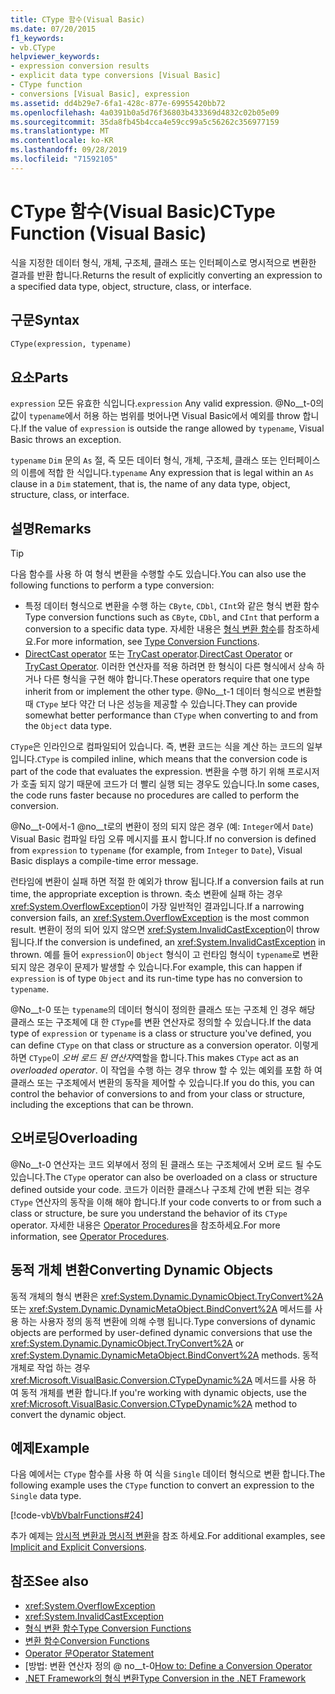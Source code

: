 ```yaml
---
title: CType 함수(Visual Basic)
ms.date: 07/20/2015
f1_keywords:
- vb.CType
helpviewer_keywords:
- expression conversion results
- explicit data type conversions [Visual Basic]
- CType function
- conversions [Visual Basic], expression
ms.assetid: dd4b29e7-6fa1-428c-877e-69955420bb72
ms.openlocfilehash: 4a0391b0a5d76f36803b433369d4832c02b05e09
ms.sourcegitcommit: 35da8fb45b4cca4e59cc99a5c56262c356977159
ms.translationtype: MT
ms.contentlocale: ko-KR
ms.lasthandoff: 09/28/2019
ms.locfileid: "71592105"
---
```

# <a name="ctype-function-visual-basic"></a><span data-ttu-id="42ca8-102">CType 함수(Visual Basic)</span><span class="sxs-lookup"><span data-stu-id="42ca8-102">CType Function (Visual Basic)</span></span>

<span data-ttu-id="42ca8-103">식을 지정한 데이터 형식, 개체, 구조체, 클래스 또는 인터페이스로 명시적으로 변환한 결과를 반환 합니다.</span><span class="sxs-lookup"><span data-stu-id="42ca8-103">Returns the result of explicitly converting an expression to a specified data type, object, structure, class, or interface.</span></span>

## <a name="syntax"></a><span data-ttu-id="42ca8-104">구문</span><span class="sxs-lookup"><span data-stu-id="42ca8-104">Syntax</span></span>

```vb
CType(expression, typename)
```

## <a name="parts"></a><span data-ttu-id="42ca8-105">요소</span><span class="sxs-lookup"><span data-stu-id="42ca8-105">Parts</span></span>

<span data-ttu-id="42ca8-106">`expression` 모든 유효한 식입니다.</span><span class="sxs-lookup"><span data-stu-id="42ca8-106">`expression` Any valid expression.</span></span> <span data-ttu-id="42ca8-107">@No__t-0의 값이 `typename`에서 허용 하는 범위를 벗어나면 Visual Basic에서 예외를 throw 합니다.</span><span class="sxs-lookup"><span data-stu-id="42ca8-107">If the value of `expression` is outside the range allowed by `typename`, Visual Basic throws an exception.</span></span>

<span data-ttu-id="42ca8-108">`typename` `Dim` 문의 `As` 절, 즉 모든 데이터 형식, 개체, 구조체, 클래스 또는 인터페이스의 이름에 적합 한 식입니다.</span><span class="sxs-lookup"><span data-stu-id="42ca8-108">`typename` Any expression that is legal within an `As` clause in a `Dim` statement, that is, the name of any data type, object, structure, class, or interface.</span></span>

## <a name="remarks"></a><span data-ttu-id="42ca8-109">설명</span><span class="sxs-lookup"><span data-stu-id="42ca8-109">Remarks</span></span>

> [!TIP]
> <span data-ttu-id="42ca8-110">다음 함수를 사용 하 여 형식 변환을 수행할 수도 있습니다.</span><span class="sxs-lookup"><span data-stu-id="42ca8-110">You can also use the following functions to perform a type conversion:</span></span>
>
> - <span data-ttu-id="42ca8-111">특정 데이터 형식으로 변환을 수행 하는 `CByte`, `CDbl`, `CInt`와 같은 형식 변환 함수</span><span class="sxs-lookup"><span data-stu-id="42ca8-111">Type conversion functions such as `CByte`, `CDbl`, and `CInt` that perform a conversion to a specific data type.</span></span> <span data-ttu-id="42ca8-112">자세한 내용은 [형식 변환 함수](../../../visual-basic/language-reference/functions/type-conversion-functions.md)를 참조하세요.</span><span class="sxs-lookup"><span data-stu-id="42ca8-112">For more information, see [Type Conversion Functions](../../../visual-basic/language-reference/functions/type-conversion-functions.md).</span></span>
> - <span data-ttu-id="42ca8-113">[DirectCast operator](../../../visual-basic/language-reference/operators/directcast-operator.md) 또는 [TryCast operator](../../../visual-basic/language-reference/operators/trycast-operator.md).</span><span class="sxs-lookup"><span data-stu-id="42ca8-113">[DirectCast Operator](../../../visual-basic/language-reference/operators/directcast-operator.md) or [TryCast Operator](../../../visual-basic/language-reference/operators/trycast-operator.md).</span></span> <span data-ttu-id="42ca8-114">이러한 연산자를 적용 하려면 한 형식이 다른 형식에서 상속 하거나 다른 형식을 구현 해야 합니다.</span><span class="sxs-lookup"><span data-stu-id="42ca8-114">These operators require that one type inherit from or implement the other type.</span></span> <span data-ttu-id="42ca8-115">@No__t-1 데이터 형식으로 변환할 때 `CType` 보다 약간 더 나은 성능을 제공할 수 있습니다.</span><span class="sxs-lookup"><span data-stu-id="42ca8-115">They can provide somewhat better performance than `CType` when converting to and from the `Object` data type.</span></span>

<span data-ttu-id="42ca8-116">`CType`은 인라인으로 컴파일되어 있습니다. 즉, 변환 코드는 식을 계산 하는 코드의 일부입니다.</span><span class="sxs-lookup"><span data-stu-id="42ca8-116">`CType` is compiled inline, which means that the conversion code is part of the code that evaluates the expression.</span></span> <span data-ttu-id="42ca8-117">변환을 수행 하기 위해 프로시저가 호출 되지 않기 때문에 코드가 더 빨리 실행 되는 경우도 있습니다.</span><span class="sxs-lookup"><span data-stu-id="42ca8-117">In some cases, the code runs faster because no procedures are called to perform the conversion.</span></span>

<span data-ttu-id="42ca8-118">@No__t-0에서-1 @no__t로의 변환이 정의 되지 않은 경우 (예: `Integer`에서 `Date`) Visual Basic 컴파일 타임 오류 메시지를 표시 합니다.</span><span class="sxs-lookup"><span data-stu-id="42ca8-118">If no conversion is defined from `expression` to `typename` (for example, from `Integer` to `Date`), Visual Basic displays a compile-time error message.</span></span>

<span data-ttu-id="42ca8-119">런타임에 변환이 실패 하면 적절 한 예외가 throw 됩니다.</span><span class="sxs-lookup"><span data-stu-id="42ca8-119">If a conversion fails at run time, the appropriate exception is thrown.</span></span> <span data-ttu-id="42ca8-120">축소 변환에 실패 하는 경우 <xref:System.OverflowException>이 가장 일반적인 결과입니다.</span><span class="sxs-lookup"><span data-stu-id="42ca8-120">If a narrowing conversion fails, an <xref:System.OverflowException> is the most common result.</span></span> <span data-ttu-id="42ca8-121">변환이 정의 되어 있지 않으면 <xref:System.InvalidCastException>이 throw 됩니다.</span><span class="sxs-lookup"><span data-stu-id="42ca8-121">If the conversion is undefined, an <xref:System.InvalidCastException> in thrown.</span></span> <span data-ttu-id="42ca8-122">예를 들어 `expression`이 `Object` 형식이 고 런타임 형식이 `typename`로 변환 되지 않은 경우이 문제가 발생할 수 있습니다.</span><span class="sxs-lookup"><span data-stu-id="42ca8-122">For example, this can happen  if `expression` is of type `Object` and its run-time type has no conversion to `typename`.</span></span>

<span data-ttu-id="42ca8-123">@No__t-0 또는 `typename`의 데이터 형식이 정의한 클래스 또는 구조체 인 경우 해당 클래스 또는 구조체에 대 한 `CType`를 변환 연산자로 정의할 수 있습니다.</span><span class="sxs-lookup"><span data-stu-id="42ca8-123">If the data type of `expression` or `typename` is a class or structure you've defined, you can define `CType` on that class or structure as a conversion operator.</span></span> <span data-ttu-id="42ca8-124">이렇게 하면 `CType`이 *오버 로드 된 연산자*역할을 합니다.</span><span class="sxs-lookup"><span data-stu-id="42ca8-124">This makes `CType` act as an *overloaded operator*.</span></span> <span data-ttu-id="42ca8-125">이 작업을 수행 하는 경우 throw 할 수 있는 예외를 포함 하 여 클래스 또는 구조체에서 변환의 동작을 제어할 수 있습니다.</span><span class="sxs-lookup"><span data-stu-id="42ca8-125">If you do this, you can control the behavior of conversions to and from your class or structure, including the exceptions that can be thrown.</span></span>

## <a name="overloading"></a><span data-ttu-id="42ca8-126">오버로딩</span><span class="sxs-lookup"><span data-stu-id="42ca8-126">Overloading</span></span>

<span data-ttu-id="42ca8-127">@No__t-0 연산자는 코드 외부에서 정의 된 클래스 또는 구조체에서 오버 로드 될 수도 있습니다.</span><span class="sxs-lookup"><span data-stu-id="42ca8-127">The `CType` operator can also be overloaded on a class or structure defined outside your code.</span></span> <span data-ttu-id="42ca8-128">코드가 이러한 클래스나 구조체 간에 변환 되는 경우 `CType` 연산자의 동작을 이해 해야 합니다.</span><span class="sxs-lookup"><span data-stu-id="42ca8-128">If your code converts to or from such a class or structure, be sure you understand the behavior of its `CType` operator.</span></span> <span data-ttu-id="42ca8-129">자세한 내용은 [Operator Procedures](../../../visual-basic/programming-guide/language-features/procedures/operator-procedures.md)을 참조하세요.</span><span class="sxs-lookup"><span data-stu-id="42ca8-129">For more information, see [Operator Procedures](../../../visual-basic/programming-guide/language-features/procedures/operator-procedures.md).</span></span>

## <a name="converting-dynamic-objects"></a><span data-ttu-id="42ca8-130">동적 개체 변환</span><span class="sxs-lookup"><span data-stu-id="42ca8-130">Converting Dynamic Objects</span></span>

<span data-ttu-id="42ca8-131">동적 개체의 형식 변환은 <xref:System.Dynamic.DynamicObject.TryConvert%2A> 또는 <xref:System.Dynamic.DynamicMetaObject.BindConvert%2A> 메서드를 사용 하는 사용자 정의 동적 변환에 의해 수행 됩니다.</span><span class="sxs-lookup"><span data-stu-id="42ca8-131">Type conversions of dynamic objects are performed by user-defined dynamic conversions that use the <xref:System.Dynamic.DynamicObject.TryConvert%2A> or <xref:System.Dynamic.DynamicMetaObject.BindConvert%2A> methods.</span></span> <span data-ttu-id="42ca8-132">동적 개체로 작업 하는 경우 <xref:Microsoft.VisualBasic.Conversion.CTypeDynamic%2A> 메서드를 사용 하 여 동적 개체를 변환 합니다.</span><span class="sxs-lookup"><span data-stu-id="42ca8-132">If you're working with dynamic objects, use the <xref:Microsoft.VisualBasic.Conversion.CTypeDynamic%2A> method to convert the dynamic object.</span></span>

## <a name="example"></a><span data-ttu-id="42ca8-133">예제</span><span class="sxs-lookup"><span data-stu-id="42ca8-133">Example</span></span>

<span data-ttu-id="42ca8-134">다음 예에서는 `CType` 함수를 사용 하 여 식을 `Single` 데이터 형식으로 변환 합니다.</span><span class="sxs-lookup"><span data-stu-id="42ca8-134">The following example uses the `CType` function to convert an expression to the `Single` data type.</span></span>

[!code-vb[VbVbalrFunctions#24](~/samples/snippets/visualbasic/VS_Snippets_VBCSharp/VbVbalrFunctions/VB/Class1.vb#24)]

<span data-ttu-id="42ca8-135">추가 예제는 [암시적 변환과 명시적 변환](../../../visual-basic/programming-guide/language-features/data-types/implicit-and-explicit-conversions.md)을 참조 하세요.</span><span class="sxs-lookup"><span data-stu-id="42ca8-135">For additional examples, see [Implicit and Explicit Conversions](../../../visual-basic/programming-guide/language-features/data-types/implicit-and-explicit-conversions.md).</span></span>

## <a name="see-also"></a><span data-ttu-id="42ca8-136">참조</span><span class="sxs-lookup"><span data-stu-id="42ca8-136">See also</span></span>

- <xref:System.OverflowException>
- <xref:System.InvalidCastException>
- [<span data-ttu-id="42ca8-137">형식 변환 함수</span><span class="sxs-lookup"><span data-stu-id="42ca8-137">Type Conversion Functions</span></span>](../../../visual-basic/language-reference/functions/type-conversion-functions.md)
- [<span data-ttu-id="42ca8-138">변환 함수</span><span class="sxs-lookup"><span data-stu-id="42ca8-138">Conversion Functions</span></span>](../../../visual-basic/language-reference/functions/conversion-functions.md)
- [<span data-ttu-id="42ca8-139">Operator 문</span><span class="sxs-lookup"><span data-stu-id="42ca8-139">Operator Statement</span></span>](../../../visual-basic/language-reference/statements/operator-statement.md)
- <span data-ttu-id="42ca8-140">[방법: 변환 연산자 정의 @ no__t-0</span><span class="sxs-lookup"><span data-stu-id="42ca8-140">[How to: Define a Conversion Operator](../../../visual-basic/programming-guide/language-features/procedures/how-to-define-a-conversion-operator.md)</span></span>
- [<span data-ttu-id="42ca8-141">.NET Framework의 형식 변환</span><span class="sxs-lookup"><span data-stu-id="42ca8-141">Type Conversion in the .NET Framework</span></span>](../../../standard/base-types/type-conversion.md)
